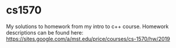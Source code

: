 # cs1570
My solutions to homework from my intro to c++ course.
Homework descriptions can be found here: 
https://sites.google.com/a/mst.edu/price/courses/cs-1570/hw/2019

